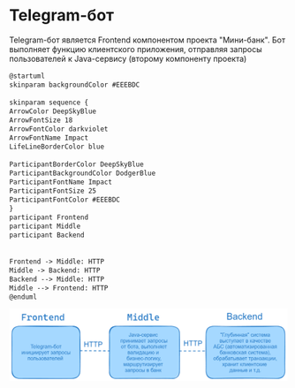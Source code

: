 # Telegram-бот
Telegram-бот является Frontend компонентом проекта "Мини-банк". Бот выполняет функцию клиентского приложения, 
отправляя запросы пользователей к Java-сервису (второму компоненту проекта)

```plantuml
@startuml
skinparam backgroundColor #EEEBDC

skinparam sequence {
ArrowColor DeepSkyBlue
ArrowFontSize 18
ArrowFontColor darkviolet
ArrowFontName Impact
LifeLineBorderColor blue

ParticipantBorderColor DeepSkyBlue
ParticipantBackgroundColor DodgerBlue
ParticipantFontName Impact
ParticipantFontSize 25
ParticipantFontColor #EEEBDC
}
participant Frontend 
participant Middle 
participant Backend 


Frontend -> Middle: HTTP
Middle -> Backend: HTTP
Backend --> Middle: HTTP
Middle --> Frontend: HTTP
@enduml
```

![Image](image.png)